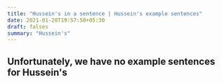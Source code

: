```yaml
---
title: "Hussein's in a sentence | Hussein's example sentences"
date: 2021-01-20T19:57:50+05:30
draft: falses
summary: "Hussein's"
---
```

## Unfortunately, we have no example sentences for Hussein's                 
